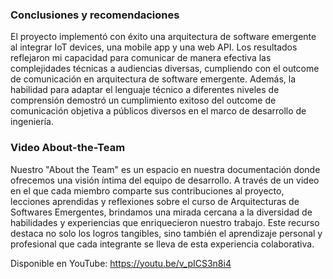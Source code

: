 ### Conclusiones y recomendaciones

El proyecto implementó con éxito una arquitectura de software emergente al integrar IoT devices, una mobile app y una web API. Los resultados reflejaron mi capacidad para comunicar de manera efectiva las complejidades técnicas a audiencias diversas, cumpliendo con el outcome de comunicación en arquitectura de software emergente. Además, la habilidad para adaptar el lenguaje técnico a diferentes niveles de comprensión demostró un cumplimiento exitoso del outcome de comunicación objetiva a públicos diversos en el marco de desarrollo de ingeniería.

### Video About-the-Team

Nuestro "About the Team" es un espacio en nuestra documentación donde ofrecemos una visión íntima del equipo de desarrollo. A través de un video en el que cada miembro comparte sus contribuciones al proyecto, lecciones aprendidas y reflexiones sobre el curso de Arquitecturas de Softwares Emergentes, brindamos una mirada cercana a la diversidad de habilidades y experiencias que enriquecieron nuestro trabajo. Este recurso destaca no solo los logros tangibles, sino también el aprendizaje personal y profesional que cada integrante se lleva de esta experiencia colaborativa.

Disponible en YouTube: <https://youtu.be/v_pICS3n8i4>
